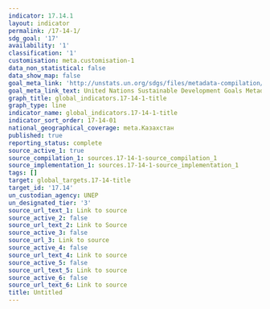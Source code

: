 ```yaml
---
indicator: 17.14.1
layout: indicator
permalink: /17-14-1/
sdg_goal: '17'
availability: '1'
classification: '1'
customisation: meta.customisation-1
data_non_statistical: false
data_show_map: false
goal_meta_link: 'http://unstats.un.org/sdgs/files/metadata-compilation/Metadata-Goal-17.pdf'
goal_meta_link_text: United Nations Sustainable Development Goals Metadata (pdf 468kB)
graph_title: global_indicators.17-14-1-title
graph_type: line
indicator_name: global_indicators.17-14-1-title
indicator_sort_order: 17-14-01
national_geographical_coverage: meta.Казахстан
published: true
reporting_status: complete
source_active_1: true
source_compilation_1: sources.17-14-1-source_compilation_1
source_implementation_1: sources.17-14-1-source_implementation_1
tags: []
target: global_targets.17-14-title
target_id: '17.14'
un_custodian_agency: UNEP
un_designated_tier: '3'
source_url_text_1: Link to source
source_active_2: false
source_url_text_2: Link to Source
source_active_3: false
source_url_3: Link to source
source_active_4: false
source_url_text_4: Link to source
source_active_5: false
source_url_text_5: Link to source
source_active_6: false
source_url_text_6: Link to source
title: Untitled
---
```

